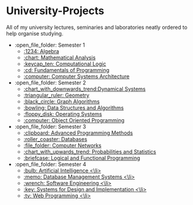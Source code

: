 # University-Projects

All of my university lectures, seminaries and laboratories neatly ordered to help organise studying.

<ul>
  <li>:open_file_folder: Semester 1
    <ul>
      <li>
        <a href="https://github.com/flaviu2001/University-Projects/tree/master/Semester%201/Algebra"> 
			:1234: Algebra 
        </a>
      </li>
      <li>
        <a href="https://github.com/flaviu2001/University-Projects/tree/master/Semester%201/Mathematical%20Analysis"> 
			:chart: Mathematical Analysis 
        </a>
      </li>
      <li>
        <a href="https://github.com/flaviu2001/University-Projects/tree/master/Semester%201/Computational%20Logic"> 
			:keycap_ten: Computational Logic 
        </a>
      </li>
      <li>
        <a href="https://github.com/flaviu2001/University-Projects/tree/master/Semester%201/Fundamentals%20of%20Programming"> 
			:cd: Fundamentals of Programming 
        </a>
      </li>
      <li>
        <a href="https://github.com/flaviu2001/University-Projects/tree/master/Semester%201/Computer%20Systems%20Architecture"> 
			:computer: Computer Systems Architecture
        </a>
      </li>
    </ul>
  </li>
  <li>:open_file_folder: Semester 2
  	<ul>
  		<li>
        <a href="https://github.com/flaviu2001/University-Projects/tree/master/Semester%202/Dynamical%20Systems"> 
			:chart_with_downwards_trend:Dynamical Systems 
        </a>
      </li>
      <li>
        <a href="https://github.com/flaviu2001/University-Projects/tree/master/Semester%202/Geometry"> 
			:triangular_ruler: Geometry
        </a>
      </li>
      <li>
        <a href="https://github.com/flaviu2001/University-Projects/tree/master/Semester%202/Graph%20Algorithms"> 
			:black_circle: Graph Algorithms
        </a>
      </li>
      <li>
        <a href="https://github.com/flaviu2001/University-Projects/tree/master/Semester%202/Data%20Structures%20and%20Algorithms"> 
			:bowling: Data Structures and Algorithms
        </a>
      </li>
      <li>
        <a href="https://github.com/flaviu2001/University-Projects/tree/master/Semester%202/Operating%20Systems"> 
			:floppy_disk: Operating Systems
        </a>
      </li>
      <li>
        <a href="https://github.com/flaviu2001/University-Projects/tree/master/Semester%202/Object%20Oriented%20Programming"> 
			:computer: Object Oriented Programming
        </a>
      </li>
  	</ul>
  </li>
  <li>:open_file_folder: Semester 3
  	<ul>
  		<li>
        <a href="https://github.com/flaviu2001/University-Projects/tree/master/Semester%203/Advanced%20Programming%20Methods"> 
			:clipboard: Advanced Programming Methods 
        </a>
      </li>
      <li>
        <a href="https://github.com/flaviu2001/University-Projects/tree/master/Semester%203/Databases"> 
			:roller_coaster: Databases
        </a>
      </li>
      <li>
        <a href="https://github.com/flaviu2001/University-Projects/tree/master/Semester%203/Computer%20Networks"> 
			:file_folder: Computer Networks
        </a>
      </li>
      <li>
        <a href="https://github.com/flaviu2001/University-Projects/tree/master/Semester%203/Probabilities%20and%20Statistics"> 
			:chart_with_upwards_trend: Probabilities and Statistics
        </a>
      </li>
      <li>
        <a href="https://github.com/flaviu2001/University-Projects/tree/master/Semester%203/Logical%20and%20Functional%20Programming"> 
			:briefcase: Logical and Functional Programming
        </a>
      </li>
  	</ul>
  </li>
  <li>:open_file_folder: Semester 4
    <ul>
      <li>
        <a href="https://github.com/flaviu2001/University-Projects/tree/master/Semester%204/Artificial%20Intelligence">
        :bulb: Artificial Intelligence
      <\li>
      <li>
        <a href="https://github.com/flaviu2001/University-Projects/tree/master/Semester%204/Database%20Management%20Systems">
        :memo: Database Management Systems
      <\li>
      <li>
        <a href="https://github.com/flaviu2001/University-Projects/tree/master/Semester%204/Software%20Engineering">
        :wrench: Software Engineering
      <\li>
      <li>
        <a href="https://github.com/flaviu2001/University-Projects/tree/master/Semester%204/Systems%20for%20Design%20and%20Implementation">
        :key: Systems for Design and Implementation
      <\li>
      <li>
        <a href="https://github.com/flaviu2001/University-Projects/tree/master/Semester%204/Web%20Programming">
        :tv: Web Programming
      <\li>
    </ul>
  </li>
</ul>
